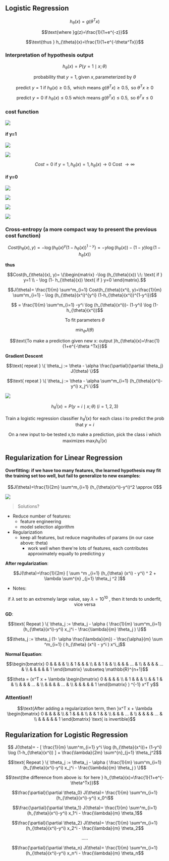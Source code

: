 
## Logistic Regression

$$h_{\theta}(x)=g(\theta^T x)$$

$$\text{where    }g(z)=\frac{1}{1+e^{-z}}$$

$$\text{thus   } h_{\theta}(x)=\frac{1}{1+e^{-\theta^Tx}}$$



### Interpretation of hypothesis output

$$h_{\theta}(x)=P(y=1 \mid x;\theta)$$

$$\text{probability that } y=1, \text{given } x, \text{parameterized by } \theta$$

$$\text{predict  }y=1 \text{  if  } h_{\theta}(x) \geq 0.5, \text{      which means  } g(\theta^T x) \geq 0.5, \text{  so  } \theta^T x \geq 0$$
$$\text{predict  }y=0 \text{  if  } h_{\theta}(x) \leq 0.5  \text{      which means  } g(\theta^T x) \leq 0.5, \text{  so  } \theta^T x \leq 0$$


### cost function



![](https://raw.githubusercontent.com/karenyyy/data_science/master/py_datasci/images/sub1.png)

#### if y=1
![](https://raw.githubusercontent.com/karenyyy/data_science/master/py_datasci/images/22917.png)

![](https://raw.githubusercontent.com/karenyyy/data_science/master/py_datasci/images/22918.png)


$$Cost=0 \text{  if  } y=1, h_{\theta}(x)=1, h_{\theta}(x) \rightarrow 0 \text{   Cost   } \rightarrow \infty$$

#### if y=0

![](https://raw.githubusercontent.com/karenyyy/data_science/master/py_datasci/images/22919.png)

![](https://raw.githubusercontent.com/karenyyy/data_science/master/py_datasci/images/22920.png)


![](https://raw.githubusercontent.com/karenyyy/data_science/master/py_datasci/images/22915.png)

![](https://raw.githubusercontent.com/karenyyy/data_science/master/py_datasci/images/22916.png)

### Cross-entropy (a more compact way to present the previous cost function)

$$Cost(h_{\theta}(x), y)=- \log (h_{\theta}(x)^{y} (1-h_{\theta}(x))^{1-y})= -y \log (h_{\theta}(x))- (1-y) \log (1-h_{\theta}(x))$$


__thus__


$$Cost(h_{\theta}(x), y)= \{\begin{matrix} -\log (h_{\theta}(x)) \:\: \text{ if } y=1
\\ - \log (1- h_{\theta}(x)) \text{ if } y=0
\end{matrix}.$$


$$J(\theta)= \frac{1}{m} \sum^m_{i=1} Cost(h_{\theta}(x^i), y)=\frac{1}{m} \sum^m_{i=1} - \log (h_{\theta}(x^i)^{y^i} (1-h_{\theta}(x^i))^{1-y^i})$$

$$ = \frac{1}{m} \sum^m_{i=1} -y^i \log (h_{\theta}(x^i))- (1-y^i) \log (1-h_{\theta}(x^i))$$

$$ \text{To fit parameters   } \theta$$

$$\min_{\theta} J(\theta)$$

$$\text{To make a prediction given new x:   output }h_{\theta}(x)=\frac{1}{1+e^{-\theta ^Tx}}$$


__Gradient Descent__

$$\text{    repeat   }  \{ \theta_j := \theta - \alpha \frac{\partial}{\partial \theta_j} J(\theta)  \}$$

$$\text{    repeat   }  \{ \theta_j := \theta - \alpha \sum^m_{i=1} (h_{\theta}(x^i)-y^i) x_j^i  \}$$


![](https://raw.githubusercontent.com/karenyyy/data_science/master/py_datasci/images/22921.png)

$$h_{\theta}^i(x)=P(y=i \mid x;\theta) \: (i=1,2,3)$$

$$\text{Train a logistic regression classifier  } h_{\theta}^i(x) \text{    for each class i to predict the prob that  } y=i$$

$$\text{On a new input to-be tested x,to make a prediction, pick the class i which maximizes   } \max_{i} h_{\theta}^i(x)$$


## Regularization for Linear Regression

#### Overfitting: if we have too many features, the learned hypothesis may fit the training set too well, but fail to generalize to new examples:

$$J(\theta)=\frac{1}{2m} \sum^m_{i=1} (h_{\theta}(x^i)-y^i)^2 \approx 0$$

![](https://raw.githubusercontent.com/karenyyy/data_science/master/py_datasci/images/22922.png)

> Solutions?

- Reduce number of features:
    - feature engineering
    - model selection algorithm
- Regularization
    - keep all features, but reduce magnitudes of params (in our case above: theta)
        - work well when there're lots of features, each contributes approximately equally to predicting y 

__After regularization__:



$$J(\theta)=\frac{1}{2m}  [ \sum ^m _{i=1} (h_{\theta} (x^i) - y^i) ^ 2 + \lambda \sum^{n} _{j=1} \theta_j ^2  ]$$


- Notes:

$$\text{if } \lambda \text{   set to an extremely large value, say } \lambda = 10^{10} \text{ , then it tends to underfit, vice versa}$$


__GD__:


$$\text{    Repeat   }  \{ \theta_j := \theta_j - \alpha  ( \frac{1}{m} \sum^m_{i=1} (h_{\theta}(x^i)-y^i) x_j^i - \frac{\lambda}{m} \theta_j  )  \}$$


$$\theta_j := \theta_j (1- \alpha \frac{\lambda}{m}) - \frac{\alpha}{m} \sum ^m_{i=1}  ( h_{\theta} (x^i) - y^i  ) x^i_j$$

__Normal Equation__:


$$\begin{bmatrix}
0 &  & & & \\ 
 & 1 & & & \\
 &  & 1 & & \\ 
 &  & & ... & \\ 
 &  & &  & ... & \\ 
 &  &  & & & 1 \end{bmatrix} \subseteq \mathbb{R}^{n+1}$$

$$\theta =  (x^T x + \lambda  \begin{bmatrix}
0 &  & & & \\ 
 & 1 & & & \\
 &  & 1 & & \\ 
 &  & & ... & \\ 
 &  & &  & ... & \\ 
 &  &  & & & 1 \end{bmatrix}  ) ^{-1} x^T y$$


### Attention!!

$$\text{After adding a regularization term, then    }x^T x + \lambda  \begin{bmatrix}
0 &  & & & \\ 
 & 1 & & & \\
 &  & 1 & & \\ 
 &  & & ... & \\ 
 &  & &  & ... & \\ 
 &  &  & & & 1
\end{bmatrix} \text{  is invertible}$$




## Regularization for Logistic Regression

$$ J(\theta)= -  [ \frac{1}{m} \sum^m_{i=1} y^i \log (h_{\theta}(x^i))+ (1-y^i) \log (1-h_{\theta}(x^i))  ] + \frac{\lambda}{2m} \sum^{n}_{j=1} \theta_j^2$$



$$\text{    Repeat   }  \{ \theta_j := \theta_j - \alpha  ( \frac{1}{m} \sum^m_{i=1} (h_{\theta}(x^i)-y^i) x_j^i - \frac{\lambda}{m} \theta_j  )  \}$$

$$\text{the difference from above is: for here   } h_{\theta}(x)=\frac{1}{1+e^{-\theta^Tx}}$$


$$\frac{\partial}{\partial \theta_0} J(\theta)= \frac{1}{m} \sum^m_{i=1} (h_{\theta}(x^i)-y^i) x_0^i$$

$$\frac{\partial}{\partial \theta_1} J(\theta)= \frac{1}{m} \sum^m_{i=1} (h_{\theta}(x^i)-y^i) x_1^i - \frac{\lambda}{m} \theta_1$$


$$\frac{\partial}{\partial \theta_2} J(\theta)= \frac{1}{m} \sum^m_{i=1} (h_{\theta}(x^i)-y^i) x_2^i - \frac{\lambda}{m} \theta_2$$

$$\text{.....}$$


$$\frac{\partial}{\partial \theta_n} J(\theta)= \frac{1}{m} \sum^m_{i=1} (h_{\theta}(x^i)-y^i) x_n^i - \frac{\lambda}{m} \theta_n$$
